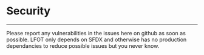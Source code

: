 # Security
___

Please report any vulnerabilities in the issues here on github as soon as possible. LFOT only depends on SFDX and otherwise has no production dependancies to reduce possible issues but you never know.